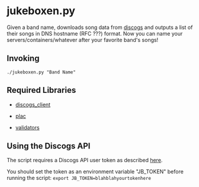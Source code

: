 # jukeboxen.py

Given a band name, downloads song data from [discogs](https://www.discogs.com) and
outputs a list of their songs in DNS hostname (RFC ???) format.
Now you can name your servers/containers/whatever after your favorite band's
songs!

## Invoking

`./jukeboxen.py "Band Name"`

## Required Libraries

- [discogs_client](https://github.com/joalla/discogs_client)

- [plac](https://github.com/ialbert/plac)

- [validators](https://github.com/python-validators/validators)

## Using the Discogs API

The script requires a Discogs API user token as described [here](https://www.discogs.com/developers/#page:authentication).

You should set the token as an environment variable "JB_TOKEN" before running the script:
`export JB_TOKEN=blahblahyourtokenhere`
